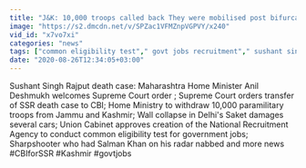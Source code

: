```yaml
---
title: "J&K: 10,000 troops called back They were mobilised post bifurcation in 2019 Oneindia News"
image: "https://s2.dmcdn.net/v/SPZac1VFMZnpVGPVY/x240"
vid_id: "x7vo7xi"
categories: "news"
tags: ["common eligibility test"," govt jobs recruitment"," sushant singh rajput death"]
date: "2020-08-26T12:34:05+03:00"
---
```

Sushant Singh Rajput death case: Maharashtra Home Minister Anil Deshmukh welcomes Supreme Court order ; Supreme Court orders transfer of SSR death case to CBI; Home Ministry to withdraw 10,000 paramilitary troops from Jammu and Kashmir; Wall collapse in Delhi's Saket damages several cars; Union Cabinet approves  creation of the National Recruitment Agency to conduct common eligibility test for government jobs; Sharpshooter who had Salman Khan on his radar nabbed and more news  <br>#CBIforSSR #Kashmir #govtjobs
